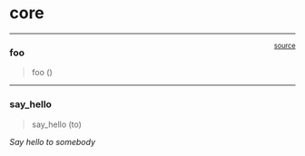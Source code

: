 # core


<!-- WARNING: THIS FILE WAS AUTOGENERATED! DO NOT EDIT! -->

------------------------------------------------------------------------

<a
href="https://github.com/jason-star-zero1/nbdev-hello-world/blob/main/nbdev_hello_world/core.py#L9"
target="_blank" style="float:right; font-size:smaller">source</a>

### foo

>  foo ()

------------------------------------------------------------------------

### say_hello

>  say_hello (to)

*Say hello to somebody*
